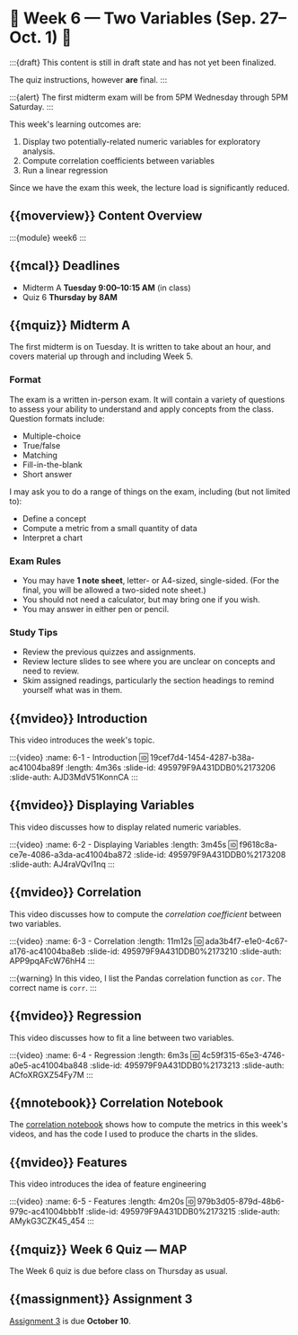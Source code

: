 # 🚧 Week 6 — Two Variables (Sep. 27–Oct. 1) 🚧

:::{draft}
This content is still in draft state and has not yet been finalized.

The quiz instructions, however **are** final.
:::

:::{alert}
The first midterm exam will be from 5PM Wednesday through 5PM Saturday.
:::

This week's learning outcomes are:

1.  Display two potentially-related numeric variables for exploratory analysis.
2.  Compute correlation coefficients between variables
3.  Run a linear regression

Since we have the exam this week, the lecture load is significantly reduced.

## {{moverview}} Content Overview

:::{module} week6
:::

## {{mcal}} Deadlines

- Midterm A **Tuesday 9:00–10:15 AM** (in class)
- Quiz 6 **Thursday by 8AM**

## {{mquiz}} Midterm A

The first midterm is on Tuesday.  It is written to take about an hour, and covers material
up through and including Week 5.

### Format

The exam is a written in-person exam.  It will contain a variety of questions to assess your ability
to understand and apply concepts from the class.  Question formats include:

- Multiple-choice
- True/false
- Matching
- Fill-in-the-blank
- Short answer

I may ask you to do a range of things on the exam, including (but not limited to):

- Define a concept
- Compute a metric from a small quantity of data
- Interpret a chart

### Exam Rules

- You may have **1 note sheet**, letter- or A4-sized, single-sided.  (For the final, you will be allowed a two-sided note sheet.)
- You should not need a calculator, but may bring one if you wish.
- You may answer in either pen or pencil.

### Study Tips

- Review the previous quizzes and assignments.
- Review lecture slides to see where you are unclear on concepts and need to review.
- Skim assigned readings, particularly the section headings to remind yourself what was in them.

## {{mvideo}} Introduction

This video introduces the week's topic.

:::{video}
:name: 6-1 - Introduction
:id: 19cef7d4-1454-4287-b38a-ac41004ba89f
:length: 4m36s
:slide-id: 495979F9A431DDB0%2173206
:slide-auth: AJD3MdV51KonnCA
:::

## {{mvideo}} Displaying Variables

This video discusses how to display related numeric variables.

:::{video}
:name: 6-2 - Displaying Variables
:length: 3m45s
:id: f9618c8a-ce7e-4086-a3da-ac41004ba872
:slide-id: 495979F9A431DDB0%2173208
:slide-auth: AJ4raVQvI1nq
:::


## {{mvideo}} Correlation

This video discusses how to compute the *correlation coefficient* between two variables.

:::{video}
:name: 6-3 - Correlation
:length: 11m12s
:id: ada3b4f7-e1e0-4c67-a176-ac41004ba8eb
:slide-id: 495979F9A431DDB0%2173210
:slide-auth: APP9pqAFcW76hH4
:::

:::{warning}
In this video, I list the Pandas correlation function as `cor`. The correct name is `corr`.
:::

## {{mvideo}} Regression

This video discusses how to fit a line between two variables.

:::{video}
:name: 6-4 - Regression
:length: 6m3s
:id: 4c59f315-65e3-4746-a0e5-ac41004ba848
:slide-id: 495979F9A431DDB0%2173213
:slide-auth: ACfoXRGXZ54Fy7M
:::

## {{mnotebook}} Correlation Notebook

The [correlation notebook](../../resources/tutorials/Correlation.ipynb) shows how to compute the metrics in this week's videos, and has the code I used to produce the charts in the slides.

## {{mvideo}} Features

This video introduces the idea of feature engineering

:::{video}
:name: 6-5 - Features
:length: 4m20s
:id: 979b3d05-879d-48b6-979c-ac41004bbb1f
:slide-id: 495979F9A431DDB0%2173215
:slide-auth: AMykG3CZK45_454
:::

## {{mquiz}} Week 6 Quiz — MAP

The Week 6 quiz is due before class on Thursday as usual.

## {{massignment}} Assignment 3

[Assignment 3](../../assignments/A3/index.md) is due **October 10**.
